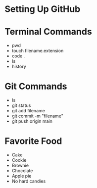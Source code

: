 # Setting Up GitHub

# Terminal Commands
- pwd
- touch filename.extension
- code .
- ls
- history

# Git Commands
- ls
- git status
- git add filename
- git commit -m "filename"
- git push origin main

# Favorite Food
- Cake
- Cookie
- Brownie
- Chocolate
- Apple pie
- No hard candies
